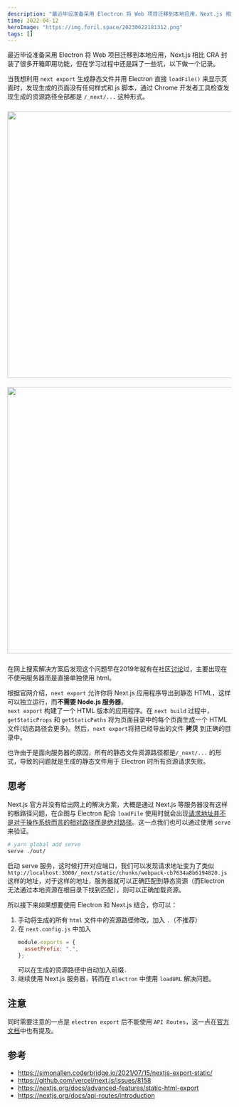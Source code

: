 ```yaml
---
description: "最近毕设准备采用 Electron 将 Web 项目迁移到本地应用，Next.js 相比 CRA 封装了很多开箱即用功能，但在学习过程中还是踩了一些坑，在这里做一个记录。"
time: 2022-04-12
heroImage: "https://img.foril.space/20230622181312.png"
tags: []
---
```


最近毕设准备采用 Electron 将 Web 项目迁移到本地应用，Next.js 相比 CRA 封装了很多开箱即用功能，但在学习过程中还是踩了一些坑，以下做一个记录。

当我想利用 `next export` 生成静态文件并用 Electron 直接 `loadFile()` 来显示页面时，发现生成的页面没有任何样式和 js 脚本，通过 Chrome 开发者工具检查发现生成的资源路径全部都是 `/_next/...` 这种形式。

<img src="https://img.foril.space/next_export_bug.png" width=600px style="margin:10px auto"/>
<img src="https://img.foril.space/next_export_bug2.png" width=600px style="margin:10px auto"/>

在网上搜索解决方案后发现这个问题早在2019年就有在社区[讨论](https://github.com/vercel/next.js/issues/8158)过，主要出现在不使用服务器而是直接单独使用 html。

根据官网介绍，`next export` 允许你将 Next.js 应用程序导出到静态 HTML，这样可以独立运行，而**不需要 Node.js 服务器**。  
`next export` 构建了一个 HTML 版本的应用程序。在 `next build` 过程中，`getStaticProps` 和 `getStaticPaths` 将为页面目录中的每个页面生成一个 HTML 文件(动态路径会更多)。然后，`next export`将把已经导出的文件 **拷贝** 到正确的目录中。

也许由于是面向服务器的原因，所有的静态文件资源路径都是`/_next/...` 的形式，导致的问题就是生成的静态文件用于 Electron 时所有资源请求失败。

## 思考

Next.js 官方并没有给出网上的解决方案，大概是通过 Next.js 等服务器没有这样的根路径问题，在企图与 Electron 配合 `loadFile` 使用时就会出现<u>请求地址并不是对于操作系统而言的相对路径而是绝对路径</u>。这一点我们也可以通过使用 `serve` 来验证。

```bash
# yarn global add serve
serve ./out/
```

启动 serve 服务，这时候打开对应端口，我们可以发现请求地址变为了类似 `http://localhost:3000/_next/static/chunks/webpack-cb7634a8b6194820.js` 这样的地址，对于这样的地址，服务器就可以正确匹配到静态资源（而Electron 无法通过本地资源在根目录下找到匹配），则可以正确加载资源。

所以接下来如果想要使用 Electron 和 Next.js 结合，你可以：

1. 手动将生成的所有 `html` 文件中的资源路径修改，加入 `.`（不推荐）
2. 在 `next.config.js` 中加入
   ```js
   module.exports = {
     assetPrefix: ".",
   };
   ```
   可以在生成的资源路径中自动加入前缀`.`
3. 继续使用 Next.js 服务器，转而在 `Electron` 中使用 `loadURL` 解决问题。

## 注意
同时需要注意的一点是 `electron export` 后不能使用 `API Routes`，这一点在[官方文档](https://nextjs.org/docs/api-routes/introduction#caveats)中也有提及。

## 参考
* https://simonallen.coderbridge.io/2021/07/15/nextjs-export-static/
* https://github.com/vercel/next.js/issues/8158
* https://nextjs.org/docs/advanced-features/static-html-export
* https://nextjs.org/docs/api-routes/introduction